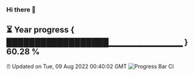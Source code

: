 ### Hi there 👋
⏳ Year progress { ██████████████████▁▁▁▁▁▁▁▁▁▁▁▁ } 60.28 %
---
⏰ Updated on Tue, 09 Aug 2022 00:40:02 GMT
![Progress Bar CI](https://github.com/Moyi321/Moyi321/workflows/Progress%20Bar%20CI/badge.svg)
